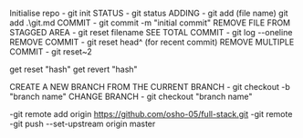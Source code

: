 Initialise repo - git init
STATUS  - git status
ADDING - git add (file name)
         git add .\git.md
COMMIT - git commit -m "initial commit"
REMOVE FILE FROM STAGGED AREA - git reset filename
SEE TOTAL COMMIT - git log --oneline
REMOVE COMMIT - git reset head^ (for recent commit)
REMOVE MULTIPLE COMMIT - git reset~2

get reset "hash"
get revert "hash"

CREATE A NEW BRANCH FROM THE CURRENT BRANCH - git checkout -b "branch name"
CHANGE BRANCH - git checkout "branch name"


 -git remote add origin https://github.com/osho-05/full-stack.git
 -git remote
 -git push --set-upstream origin master
 

